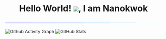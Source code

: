<h1 align="center">Hello World! <img src="https://raw.githubusercontent.com/MartinHeinz/MartinHeinz/master/wave.gif" width="30px">, I am Nanokwok </h1>

<p  align="center">
<img src="https://github.com/hhpr98/hhpr98/blob/main/gif/barloading.gif">

![Github Activity Graph](https://activity-graph.herokuapp.com/graph?username=Nanokwok&theme=xcode)
![GitHub Stats](https://github-readme-stats.vercel.app/api?username=Nanokwok&show_icons=true&theme=radical)
